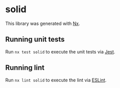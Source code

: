 # solid

This library was generated with [Nx](https://nx.dev).


## Running unit tests

Run `nx test solid` to execute the unit tests via [Jest](https://jestjs.io).


## Running lint

Run `nx lint solid` to execute the lint via [ESLint](https://eslint.org/).

